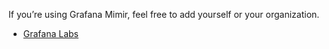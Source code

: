 If you’re using Grafana Mimir, feel free to add yourself or your organization.

- [Grafana Labs](https://grafana.com)
